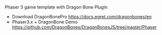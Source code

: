 Phaser 3 game template with Dragon Bone Plugin
* Download DragonBonePro https://docs.egret.com/dragonbones/en
* Phaser3.x + DragonBone Demo  https://github.com/DragonBones/DragonBonesJS/tree/master/Phaser
